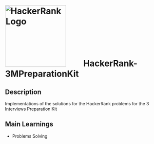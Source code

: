 # <img src="https://i.imgur.com/skWiOqm.png" alt="HackerRank Logo" style="float: center; margin-right: 50px;" width="200"/> HackerRank-3MPreparationKit

## Description

Implementations of the solutions for the HackerRank problems for the 3 Interviews Preparation Kit

## Main Learnings

- Problems Solving
